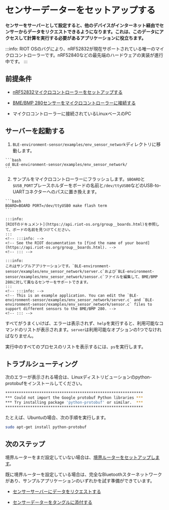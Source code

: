 # センサーデーターをセットアップする
<!-- # Set up a sensor server -->

**センサーをサーバーとして設定すると、他のデバイスがインターネット経由でセンサーからデータをリクエストできるようになります。これは、このデータにアクセスして計算を実行する必要があるアプリケーションに役立ちます。**
<!-- **By setting up a sensor as a server, you can allow other devices to request data from it over the internet. This is useful for applications that need to access this data and perform calculations on it.** -->

:::info:
RIOT OSのバグにより、nRF52832が現在サポートされている唯一のマイクロコントローラーです。nRF52840などの最先端のハードウェアの実装が進行中です。
:::
<!-- :::info: -->
<!-- Due to a bug in RIOT OS, the nRF52832 is the only supported microcontroller at the moment. An implementation for state-of-the-art hardware such as the nRF52840 is in progress. -->
<!-- ::: -->

## 前提条件
<!-- ## Prerequisites -->

- [nRF52832マイクロコントローラーをセットアップする](../how-to-guides/set-up-nrf52-microcontroller.md)
<!-- - [Set up an nRF52832 microcontroller](../how-to-guides/set-up-nrf52-microcontroller.md) -->
- [BME/BMP 280センサーをマイクロコントローラーに接続する](../how-to-guides/connect-bosch-bme-280-bmp-280.md)
<!-- - [Connect a BME/BMP 280 sensor to the microcontroller](../how-to-guides/connect-bosch-bme-280-bmp-280.md) -->
- マイクロコントローラーに接続されているLinuxベースのPC
<!-- - Linux-based PC that's connected to your microcontroller -->

## サーバーを起動する
<!-- ## Start the server -->

1. `BLE-environment-sensor/examples/env_sensor_network`ディレクトリに移動します。
  <!-- 1. Change into the `BLE-environment-sensor/examples/env_sensor_network` directory -->

    ```bash
    cd BLE-environment-sensor/examples/env_sensor_network/
    ```

2. サンプルをマイクロコントローラーにフラッシュします。`$BOARD`と`$USB_PORT`プレースホルダーをボードの名前と`/dev/ttyUSB0`などのUSB-to-UARTコネクターへのパスに置き換えます。
  <!-- 2. Flash the example onto the microcontroller. Replace the `$BOARD` AND `$USB_PORT` placeholders with the name of your board AND the path to your USB-to-UART connector such as `/dev/ttyUSB0` -->

    ```bash
    BOARD=BOARD PORT=/dev/ttyUSB0 make flash term
    ```

    :::info:
    [RIOTのドキュメント](https://api.riot-os.org/group__boards.html)を参照して、ボードの名前を見つけてください。
    :::
    <!-- :::info: -->
    <!-- See the RIOT documentation to [find the name of your board](https://api.riot-os.org/group__boards.html). -->
    <!-- ::: -->

    :::info:
    これはサンプルアプリケーションです。`BLE-environment-sensor/examples/env_sensor_network/server.c`および`BLE-environment-sensor/examples/env_sensor_network/sensor.c`ファイルを編集して、BME/BMP 280に対して異なるセンサーをサポートできます。
    :::
    <!-- :::info: -->
    <!-- This is an example application. You can edit the `BLE-environment-sensor/examples/env_sensor_network/server.c` and `BLE-environment-sensor/examples/env_sensor_network/sensor.c` files to support different sensors to the BME/BMP 280. -->
    <!-- ::: -->

すべてがうまくいけば、エラーは表示されず、`help`を実行すると、利用可能なコマンドのリストが表示されます。`server`は利用可能なオプションの1つでなければなりません。
<!-- If everything went well, you should see no errors, and if you do `help`, you should see a list of available commands. `server` must be one of the available options. -->

実行中のすべてのプロセスのリストを表示するには、`ps`を実行します。
<!-- To see a list of all running processes, do `ps`. -->

## トラブルシューティング
<!-- ## Troubleshooting -->

次のエラーが表示される場合は、Linuxディストリビューションのpython-protobufをインストールしてください。
<!-- If you see the following error, install python-protobuf for your Linux distribution: -->

```bash
*************************************************************
*** Could not import the Google protobuf Python libraries ***
*** Try installing package 'python-protobuf' or similar.  ***
*************************************************************
```

たとえば、Ubuntuの場合、次の手順を実行します。
<!-- For example, for Ubuntu, do the following: -->

```bash
sudo apt-get install python-protobuf
```

## 次のステップ
<!-- ## Next steps -->

境界ルーターをまだ設定していない場合は、[境界ルーターをセットアップします](../how-to-guides/set-up-a-ble-ipv6-border-router.md)。
<!-- If you haven't already set up a border router, [do it now](../how-to-guides/set-up-a-ble-ipv6-border-router.md). -->

既に境界ルーターを設定している場合は、完全なBluetoothスターネットワークがあり、サンプルアプリケーションのいずれかを試す準備ができています。
<!-- If you've already set up a border router, then you have a complete Bluetooth star network, and you're ready to try one of our sample applications: -->

* [センサーサーバーにデータをリクエストする](../how-to-guides/run-an-environment-sensor-and-client.md)
<!-- * [Request data from the sensor server](../how-to-guides/run-an-environment-sensor-and-client.md) -->
* [センサーデーターをタングルに添付する](../how-to-guides/run-an-environment-to-tangle-app.md)
<!-- * [Attach sensor data to the Tangle](../how-to-guides/run-an-environment-to-tangle-app.md) -->
